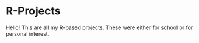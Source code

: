 # R-Projects
Hello! This are all my R-based projects. These were either for school or for personal interest.

